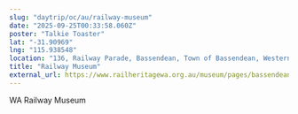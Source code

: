 ```yaml
---
slug: "daytrip/oc/au/railway-museum"
date: "2025-09-25T00:33:58.060Z"
poster: "Talkie Toaster"
lat: "-31.90969"
lng: "115.938548"
location: "136, Railway Parade, Bassendean, Town of Bassendean, Western Australia, 6054, Australia"
title: "Railway Museum"
external_url: https://www.railheritagewa.org.au/museum/pages/bassendean/
---
```

WA Railway Museum